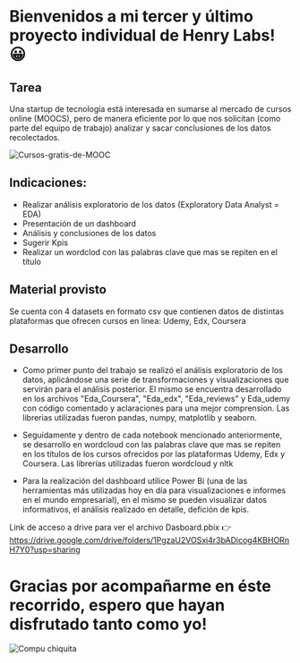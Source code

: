 # Bienvenidos a mi tercer y último proyecto individual de Henry Labs! 😀


## Tarea

Una startup de tecnología está interesada en sumarse al mercado de cursos online (MOOCS), pero de manera eficiente por lo que nos solicitan (como parte del equipo de trabajo) analizar y sacar conclusiones de los datos recolectados.




![Cursos-gratis-de-MOOC](https://user-images.githubusercontent.com/108495374/215911384-110a41ce-a8bb-4758-b77c-d8174701a5f2.jpg)


## Indicaciones:

- Realizar análisis exploratorio de los datos (Exploratory Data Analyst = EDA) 
- Presentación de un dashboard
- Análisis y conclusiones de los datos
- Sugerir Kpis 
- Realizar un wordclod con las palabras clave que mas se repiten en el título


## Material provisto

Se cuenta con 4 datasets en formato csv que contienen datos de distintas plataformas que ofrecen cursos en linea: Udemy, Edx, Coursera

## Desarrollo

- Como primer punto del trabajo se realizó el análisis exploratorio de los datos, aplicándose una serie de transformaciones y visualizaciones que servirán para el análisis posterior. El mismo se encuentra desarrollado en los archivos "Eda_Coursera", "Eda_edx", "Eda_reviews" y Eda_udemy con código comentado y aclaraciones para una mejor comprension.
Las librerias utilizadas fueron pandas, numpy, matplotlib y seaborn.

- Seguidamente y dentro de cada notebook mencionado anteriormente, se desarrollo en wordcloud con las palabras clave que mas se repiten en los títulos de los cursos ofrecidos por las plataformas Udemy, Edx y Coursera. Las librerías utilizadas fueron wordcloud y nltk

- Para la realización del dashboard utilice Power Bi (una de las herramientas más utilizadas hoy en día para visualizaciones e informes en el mundo empresarial), en el mismo se pueden visualizar datos informativos, el análisis realizado en detalle, defición de kpis.


Link de acceso a drive para ver el archivo Dasboard.pbix 👉 https://drive.google.com/drive/folders/1PgzaU2VOSxj4r3bADicog4KBHORnH7Y0?usp=sharing




# Gracias por acompañarme en éste recorrido, espero que hayan disfrutado tanto como yo!


  



![Compu chiquita](https://user-images.githubusercontent.com/108495374/215910323-cc23b7d5-95a0-4f06-bbd2-6ff328aac4fc.jpg)




